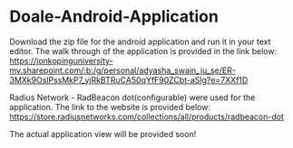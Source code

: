 # Doale-Android-Application

Download the zip file for the android application and run it in your text editor. The walk through of the application is provided in the link below:
https://jonkopinguniversity-my.sharepoint.com/:b:/g/personal/adyasha_swain_ju_se/ER-3MXk9OslPssMkP7_yjRkBTRuCA50qYfF90ZCbt-aSlg?e=7XXf1D

Radius Network - RadBeacon dot(configurable) were used for the application. The link to the website is provided below:
https://store.radiusnetworks.com/collections/all/products/radbeacon-dot

The actual application view will be provided soon!

